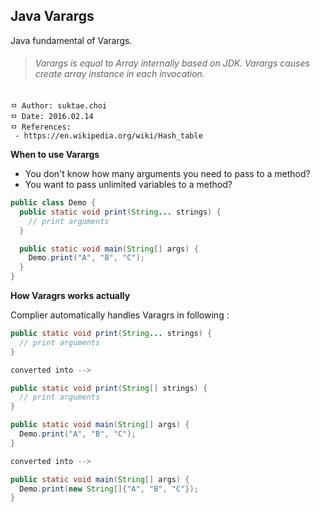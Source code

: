 ## Java Varargs
Java fundamental of Varargs.

>###### Varargs is equal to Array internally based on JDK. Varargs causes create array instance in each invocation.

```
ㅁ Author: suktae.choi
ㅁ Date: 2016.02.14
ㅁ References:
 - https://en.wikipedia.org/wiki/Hash_table
```

**When to use Varargs**
 - You don't know how many arguments you need to pass to a method?
 - You want to pass unlimited variables to a method?

```java
public class Demo {
  public static void print(String... strings) {
    // print arguments
  }

  public static void main(String[] args) {
    Demo.print("A", "B", "C");
  }
}
```

**How Varagrs works actually**

Complier automatically handles Varagrs in following :

```java
public static void print(String... strings) {
  // print arguments
}

converted into -->

public static void print(String[] strings) {
  // print arguments
}
```

```java
public static void main(String[] args) {
  Demo.print("A", "B", "C");
}

converted into -->

public static void main(String[] args) {
  Demo.print(new String[]{"A", "B", "C"});
}
```
